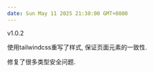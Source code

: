 ```yaml
---
date: Sun May 11 2025 21:38:00 GMT+0800
---
```


v1.0.2

使用tailwindcss重写了样式, 保证页面元素的一致性.

修复了很多类型安全问题.
